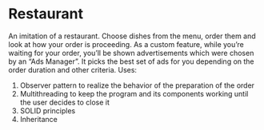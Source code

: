 # Restaurant
An imitation of a restaurant. Choose dishes from the menu, order them and look at how your order is proceeding. As a custom feature, while you’re waiting for your order, you’ll be shown advertisements which were chosen by an “Ads Manager”. It picks the best set of ads for you depending on the order duration and other criteria.
Uses:
1) Observer pattern to realize the behavior of the preparation of the order
2) Multithreading to keep the program and its components working until the user decides to close it
3) SOLID principles
4) Inheritance
